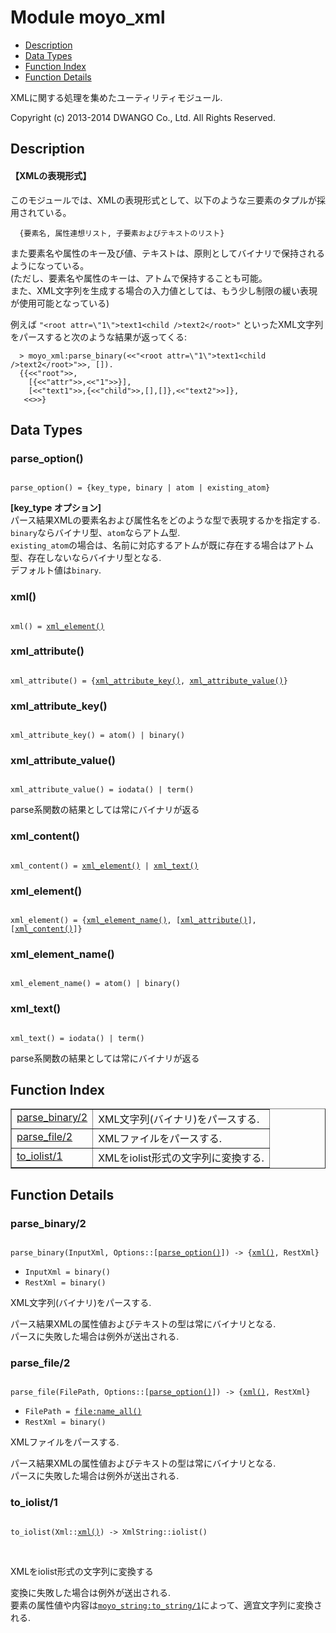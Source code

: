 

# Module moyo_xml #
* [Description](#description)
* [Data Types](#types)
* [Function Index](#index)
* [Function Details](#functions)

XMLに関する処理を集めたユーティリティモジュール.

Copyright (c) 2013-2014 DWANGO Co., Ltd. All Rights Reserved.

<a name="description"></a>

## Description ##


#### <a name="【XMLの表現形式】">【XMLの表現形式】</a> ####

このモジュールでは、XMLの表現形式として、以下のような三要素のタプルが採用されている。

```
  {要素名, 属性連想リスト, 子要素およびテキストのリスト}
```

また要素名や属性のキー及び値、テキストは、原則としてバイナリで保持されるようになっている。 <br />
(ただし、要素名や属性のキーは、アトムで保持することも可能。 <br />
また、XML文字列を生成する場合の入力値としては、もう少し制限の緩い表現が使用可能となっている)

例えば `"<root attr=\"1\">text1<child />text2</root>"` といったXML文字列をパースすると次のような結果が返ってくる:

```
  > moyo_xml:parse_binary(<<"<root attr=\"1\">text1<child />text2</root>">>, []).
  {{<<"root">>,
    [{<<"attr">>,<<"1">>}],
    [<<"text1">>,{<<"child">>,[],[]},<<"text2">>]},
   <<>>}
```

<a name="types"></a>

## Data Types ##




### <a name="type-parse_option">parse_option()</a> ###


<pre><code>
parse_option() = {key_type, binary | atom | existing_atom}
</code></pre>

__[key_type オプション]__<br />
パース結果XMLの要素名および属性名をどのような型で表現するかを指定する.<br />
`binary`ならバイナリ型、`atom`ならアトム型.<br />
`existing_atom`の場合は、名前に対応するアトムが既に存在する場合はアトム型、存在しないならバイナリ型となる. <br />
デフォルト値は`binary`.



### <a name="type-xml">xml()</a> ###


<pre><code>
xml() = <a href="#type-xml_element">xml_element()</a>
</code></pre>




### <a name="type-xml_attribute">xml_attribute()</a> ###


<pre><code>
xml_attribute() = {<a href="#type-xml_attribute_key">xml_attribute_key()</a>, <a href="#type-xml_attribute_value">xml_attribute_value()</a>}
</code></pre>




### <a name="type-xml_attribute_key">xml_attribute_key()</a> ###


<pre><code>
xml_attribute_key() = atom() | binary()
</code></pre>




### <a name="type-xml_attribute_value">xml_attribute_value()</a> ###


<pre><code>
xml_attribute_value() = iodata() | term()
</code></pre>

parse系関数の結果としては常にバイナリが返る



### <a name="type-xml_content">xml_content()</a> ###


<pre><code>
xml_content() = <a href="#type-xml_element">xml_element()</a> | <a href="#type-xml_text">xml_text()</a>
</code></pre>




### <a name="type-xml_element">xml_element()</a> ###


<pre><code>
xml_element() = {<a href="#type-xml_element_name">xml_element_name()</a>, [<a href="#type-xml_attribute">xml_attribute()</a>], [<a href="#type-xml_content">xml_content()</a>]}
</code></pre>




### <a name="type-xml_element_name">xml_element_name()</a> ###


<pre><code>
xml_element_name() = atom() | binary()
</code></pre>




### <a name="type-xml_text">xml_text()</a> ###


<pre><code>
xml_text() = iodata() | term()
</code></pre>

parse系関数の結果としては常にバイナリが返る

<a name="index"></a>

## Function Index ##


<table width="100%" border="1" cellspacing="0" cellpadding="2" summary="function index"><tr><td valign="top"><a href="#parse_binary-2">parse_binary/2</a></td><td>XML文字列(バイナリ)をパースする.</td></tr><tr><td valign="top"><a href="#parse_file-2">parse_file/2</a></td><td>XMLファイルをパースする.</td></tr><tr><td valign="top"><a href="#to_iolist-1">to_iolist/1</a></td><td>XMLをiolist形式の文字列に変換する.</td></tr></table>


<a name="functions"></a>

## Function Details ##

<a name="parse_binary-2"></a>

### parse_binary/2 ###

<pre><code>
parse_binary(InputXml, Options::[<a href="#type-parse_option">parse_option()</a>]) -&gt; {<a href="#type-xml">xml()</a>, RestXml}
</code></pre>

<ul class="definitions"><li><code>InputXml = binary()</code></li><li><code>RestXml = binary()</code></li></ul>

XML文字列(バイナリ)をパースする.

パース結果XMLの属性値およびテキストの型は常にバイナリとなる. <br />
パースに失敗した場合は例外が送出される.

<a name="parse_file-2"></a>

### parse_file/2 ###

<pre><code>
parse_file(FilePath, Options::[<a href="#type-parse_option">parse_option()</a>]) -&gt; {<a href="#type-xml">xml()</a>, RestXml}
</code></pre>

<ul class="definitions"><li><code>FilePath = <a href="file.md#type-name_all">file:name_all()</a></code></li><li><code>RestXml = binary()</code></li></ul>

XMLファイルをパースする.

パース結果XMLの属性値およびテキストの型は常にバイナリとなる. <br />
パースに失敗した場合は例外が送出される.

<a name="to_iolist-1"></a>

### to_iolist/1 ###

<pre><code>
to_iolist(Xml::<a href="#type-xml">xml()</a>) -&gt; XmlString::iolist()
</code></pre>
<br />

XMLをiolist形式の文字列に変換する

変換に失敗した場合は例外が送出される. <br />
要素の属性値や内容は[`moyo_string:to_string/1`](moyo_string.md#to_string-1)によって、適宜文字列に変換される.

